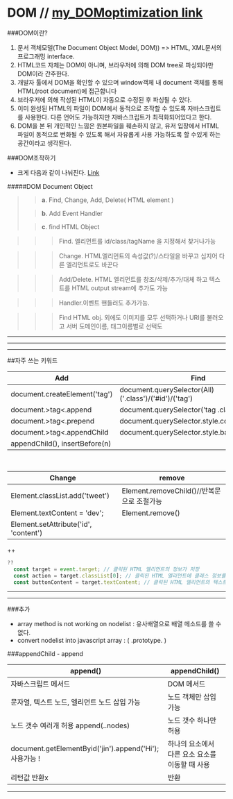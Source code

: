 DOM  // [my_DOMoptimization link](https://github.com/ShinYoungHO/TIL/blob/master/DOM/DOM_Optimization.md)
===

###DOM이란?

1. 문서 객체모델(The Document Object Model, DOM)) => HTML, XML문서의 프로그래밍 interface.
2. HTML코드 자체는 DOM이 아니며, 브라우저에 의해 DOM tree로 파싱되야만 DOM이라 간주한다.
3. 개발자 툴에서 DOM을 확인할 수 있으며 window객체 내 document 객체를 통해 HTML(root document)에 접근합니다
4. 브라우저에 의해 작성된 HTML이 자동으로 수정된 후 파싱될 수 있다.
5. 이미 완성된 HTML의 파일이 DOM에서 동적으로 조작할 수 있도록 자바스크립트를 사용한다. 다른 언어도 가능하지만 자바스크립트가 최적화되어있다고 한다.
6. DOM을 본 뒤 개인적인 느낌은 원본파일을 훼손하지 않고, 유저 입장에서 HTML 파일이 동적으로 변화될 수 있도록 해서 자유롭게 사용 가능하도록 할 수있게 하는 공간이라고 생각된다.

###DOM조작하기

* 크게 다음과 같이 나눠진다. [Link](https://www.w3schools.com/js/js_htmldom_document.asp)

#####DOM Document Object

>>**a**. Find, Change, Add, Delete( HTML element )
> 
>>**b**. Add Event Handler
> 
>>**c**. find HTML Object

>>> Find. 엘리먼트를 id/class/tagName 을 지정해서 찾거나가능

>>> Change. HTML엘리먼트의 속성값(?)/스타일을 바꾸고 심지어 다른 엘리먼트로도 바꾼다

>>> Add/Delete. HTML 엘리먼트를 창조/삭제/추가/대체 하고 텍스트를 HTML output stream에 추가도 가능 

>>> Handler.이벤트 핸들러도 추가가능.

>>> Find HTML obj. 외에도 이미지를 모두 선택하거나 URI를 불러오고 서버 도메인이름, 태그이름별로 선택도 

***
***
***


##자주 쓰는 키워드 

|Add|Find|
|------|------|
|document.createElement('tag')         |document.querySelector(All)('.class')/('#id')/('tag')|
|document.>tag<.append                 |document.querySelector('tag .class')|
|document.>tag<.prepend                |document.querySelector.style.color |
|document.>tag<.appendChild            |document.querySelector.style.backgroundColor|
| appendChild(), insertBefore(n)| |

<br>

| Change   |  remove |
|------|------|
|Element.classList.add('tweet')         |Element.removeChild()//반복문으로 조절가능|
|Element.textContent  = 'dev';         |Element.remove()|
|Element.setAttribute('id', 'content')|  |

++
```js
??
  const target = event.target; // 클릭된 HTML 엘리먼트의 정보가 저장
  const action = target.classList[0]; // 클릭된 HTML 엘리먼트에 클레스 정보를 가져옴 
  const buttonContent = target.textContent; // 클릭된 HTML 엘리먼트의 텍스트 정보를 가져옴
```
***
***
###추가
* array method is not working on nodelist : 유사배열으로 배열 메소드를 쓸 수 없다. 
* convert nodelist into javascript array : ( .prototype. )

###appendChild - append
<br>

|append()|appendChild()|
|------|------|
|자바스크립트 메서드|DOM 메서드|
|문자열, 텍스트 노드, 엘리먼트 노드 삽입 가능|노드 객체만 삽입 가능|
|노드 갯수 여러개 허용 append(..nodes)|노드 갯수 하나만 허용|
|document.getElementByid('jin').append('Hi'); 사용가능 !|하나의 요소에서 다른 요소 요소를 이동할 때 사용|
|리턴값 반환x|반환|


***














